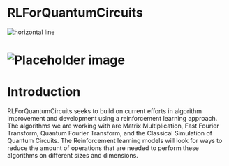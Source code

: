# RLForQuantumCircuits

![](https://lh7-us.googleusercontent.com/qfJzAYSCIuUGMxtlAKVSAKfaqgDzpH8-goHFCgoXWZnrqlVYYgqXnaekD_qXJSLttAimBAY1zKTicMLB4gapp9C46-ztGEeQAeHJ-zoXSOP08hiboGqCFy_6dBLbEg1hO0KXSpP8J81KWPqbQ5xOkoQ "horizontal line")

# ![](https://lh7-us.googleusercontent.com/EyRcmLG_cu_auB-H3FCbS8da7muRwclpoMilzYBOMfDF0IFQrHEJZ3IHVGFViP79IbDLcD9ql60Hb1SIvZGz-ApKbtyGCyGnXjGy0E8ZhO6Y_jpT1-CaQAubkY3bjmdsm7WvFpPu2uBic07Dq2iOygM "Placeholder image")

# Introduction

RLForQuantumCircuits seeks to build on current efforts in algorithm improvement and development using a reinforcement learning approach. The algorithms we are working with are Matrix Multiplication, Fast Fourier Transform, Quantum Fourier Transform, and the Classical Simulation of Quantum Circuits. The Reinforcement learning models will look for ways to reduce the amount of operations that are needed to perform these algorithms on different sizes and dimensions.
